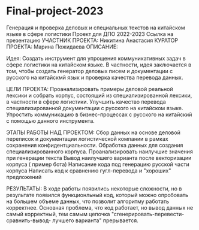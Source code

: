 # Final-project-2023
Генерация и проверка деловых и специальных текстов на китайском языке в сфере логистики
Проект для ДПО 2022-2023 Ссылка на презентацию 
УЧАСТНИК ПРОЕКТА:
Никитина Анастасия
КУРАТОР ПРОЕКТА:
Марина Пожидаева
ОПИСАНИЕ:

Идея: Создать инструмент для упрощения коммуникативных задач в сфере логистики на китайском языке. 
В частности, идея заключается в том, чтобы создать генератор деловых писем и документации с русского на китайскмй язык и проверка качества перевода данных.

ЦЕЛИ ПРОЕКТА:
Проанализировать примеры деловой реальной лексики и собрать корпус, состоящий из специализированной лексики, в частности в сфере логистики.
Улучшить качество перевода специализированной документации с русского на китайском языке.
Упростить коммуникацию в бизнес-процессах с русского на китайский  с помощью данного инструмента.

ЭТАПЫ РАБОТЫ НАД ПРОЕКТОМ:
Сбор данных на основе деловой переписок и документации  логистической компании в рамках сохранения конфидентциальности.
Обработка данных для создания специализированного корпуса.
Проанализировать наилучшие значения при генерации текста
Вывод наилучшего варианта после векторизации корпуса ( пример бота)
Написание кода под генерацию русской части корпуса
Написать код к сравнению гугл-перевода и "хороших" предложений

РЕЗУЛЬТАТЫ:
В ходе работы появились некоторые сложности, но в результате появился функционльный код, который можно опробовать на большем объеме данных, что позволит алгоритму работать корректнее. Основная проблема, что код работает, но вывод данных не самый корректный, тем самым цепочка "сгенерировать-перевести-сравнить-вывод- лучшего варианта" прерывается.
